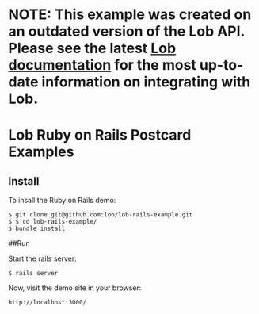 # NOTE: This example was created on an outdated version of the Lob API. Please see the latest [Lob documentation](https://lob.com/docs)  for the most up-to-date information on integrating with Lob.

# Lob Ruby on Rails Postcard Examples

## Install

To insall the Ruby on Rails demo:

```
$ git clone git@github.com:lob/lob-rails-example.git
$ $ cd lob-rails-example/
$ bundle install
```

##Run

Start the rails server:
```
$ rails server
```

Now, visit the demo site in your browser:

```
http://localhost:3000/
```
